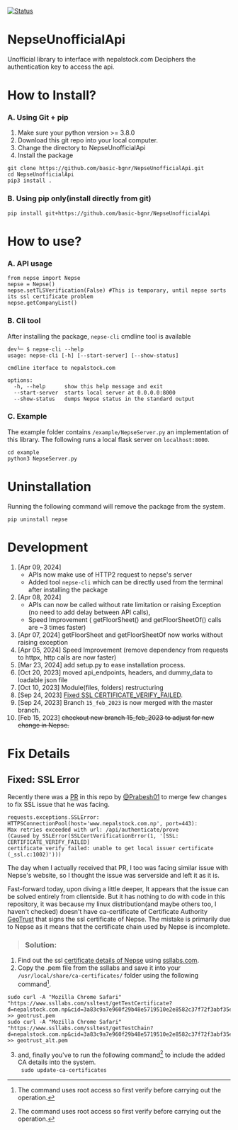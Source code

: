 [![Status](https://github.com/basic-bgnr/NepseUnofficialApi/actions/workflows/actions.yml/badge.svg)](https://github.com/basic-bgnr/NepseUnofficialApi/actions/workflows/actions.yml)  
# NepseUnofficialApi
Unofficial library to interface with nepalstock.com
Deciphers the authentication key to access the api.

# How to Install?
### A. Using Git + pip
1. Make sure your python version >= 3.8.0
1. Download this git repo into your local computer. 
1. Change the directory to NepseUnofficialApi 
1. Install the package
```
git clone https://github.com/basic-bgnr/NepseUnofficialApi.git 
cd NepseUnofficialApi
pip3 install .
```
### B. Using pip only(install directly from git)
```
pip install git+https://github.com/basic-bgnr/NepseUnofficialApi
```
# How to use?
### A. API usage
```
from nepse import Nepse
nepse = Nepse()
nepse.setTLSVerification(False) #This is temporary, until nepse sorts its ssl certificate problem
nepse.getCompanyList()
```
### B. Cli tool
After installing the package, `nepse-cli` cmdline tool is available
```
dev└─ $ nepse-cli --help
usage: nepse-cli [-h] [--start-server] [--show-status]

cmdline iterface to nepalstock.com

options:
  -h, --help      show this help message and exit
  --start-server  starts local server at 0.0.0.0:8000
  --show-status   dumps Nepse status in the standard output
```
### C. Example
The example folder contains `/example/NepseServer.py` an implementation of
this library. The following runs a local flask server on `localhost:8000`.  
```
cd example
python3 NepseServer.py
``` 

# Uninstallation
Running the following command will remove the package from the system.
```
pip uninstall nepse
```

# Development
1. [Apr 09, 2024]
   * APIs now make use of HTTP2 request to nepse's server
   * Added tool `nepse-cli` which can be directly used from the terminal after installing the package
2. [Apr 08, 2024]
   * APIs can now be called without rate limitation or raising Exception (no need to add delay between API calls),
   * Speed Improvement ( getFloorSheet() and getFloorSheetOf() calls are ~3 times faster)
3. [Apr 07, 2024] getFloorSheet and getFloorSheetOf now works without raising exception
4. [Apr 05, 2024] Speed Improvement (remove dependency from requests to httpx, http calls are now faster)
5. [Mar 23, 2024] add setup.py to ease installation process.
6. [Oct 20, 2023] moved api_endpoints, headers, and dummy_data to loadable json file
7. [Oct 10, 2023] Module(files, folders) restructuring
8. [Sep 24, 2023] [Fixed SSL CERTIFICATE_VERIFY_FAILED](#Fixed:-SSL-Error).
9.  [Sep 24, 2023] Branch `15_feb_2023` is now merged with the master branch.
10. [Feb 15, 2023] ~~checkout new branch 15_feb_2023 to adjust for new change in Nepse.~~


# Fix Details 
## Fixed: SSL Error
Recently there was a [PR](https://github.com/basic-bgnr/NepseUnofficialApi/pull/3) in this repo by [@Prabesh01](https://github.com/Prabesh01) to merge few changes to fix SSL issue that he was facing.  

```
requests.exceptions.SSLError: 
HTTPSConnectionPool(host='www.nepalstock.com.np', port=443): 
Max retries exceeded with url: /api/authenticate/prove 
(Caused by SSLError(SSLCertVerificationError(1, '[SSL: CERTIFICATE_VERIFY_FAILED] 
certificate verify failed: unable to get local issuer certificate (_ssl.c:1002)')))
``` 
The day when I actually received that PR, I too was facing similar issue with Nepse's website, so I thought the issue was serverside and left it as it is. 

Fast-forward today, upon diving a little deeper, It appears that the issue can be solved entirely from clientside. But it has nothing to do with code in this repository, it was because my linux distribution(and maybe others too, I haven't checked) doesn't have ca-certificate of Certificate Authority [GeoTrust](http://cacerts.geotrust.com/) that signs the ssl certificate of Nepse. The mistake is primarily due to Nepse as it means that the certificate chain used by Nepse is incomplete.

> ### Solution:

1. Find out the ssl [certificate details of Nepse](https://www.ssllabs.com/ssltest/analyze.html?d=nepalstock.com.np) using [ssllabs.com](https://www.ssllabs.com).
1. Copy the .pem file from the ssllabs and save it into your `/usr/local/share/ca-certificates/` folder using the following command[^1].  
```
sudo curl -A "Mozilla Chrome Safari" "https://www.ssllabs.com/ssltest/getTestCertificate?d=nepalstock.com.np&cid=3a83c9a7e960f29b48e5719510e2e8582c37f72f3abf35e6f400eaacec38aad2&time=1695547628855" >> geotrust.pem
sudo curl -A "Mozilla Chrome Safari" "https://www.ssllabs.com/ssltest/getTestChain?d=nepalstock.com.np&cid=3a83c9a7e960f29b48e5719510e2e8582c37f72f3abf35e6f400eaacec38aad2&time=1695547628855" >> geotrust_alt.pem 
```
3. and, finally you've to run the following command[^1] to include the added CA details into the system.  
``` sudo update-ca-certificates```
[^1]: The command uses root access so first verify before carrying out the operation.
